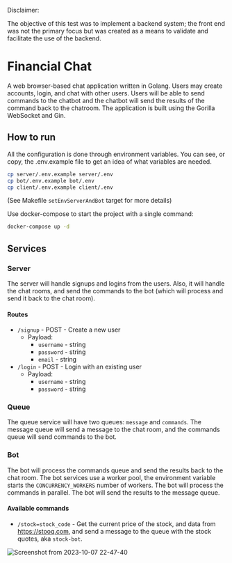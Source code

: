 Disclaimer:

The objective of this test was to implement a backend system; the front end was not the primary focus but was created as a means to validate and facilitate the use of the backend.

# Financial Chat

A web browser-based chat application written in Golang. Users may create accounts, login, and chat with other users. Users will be able to send commands to the chatbot and the chatbot will send the results of the command back to the chatroom. The application is built using the Gorilla WebSocket and Gin.

## How to run

All the configuration is done through environment variables. You can see, or copy, the .env.example file to get an idea of what variables are needed.

```bash
cp server/.env.example server/.env
cp bot/.env.example bot/.env
cp client/.env.example client/.env
```

(See Makefile `setEnvServerAndBot` target for more details)

Use docker-compose to start the project with a single command:

```bash
docker-compose up -d
```

## Services

### Server

The server will handle signups and logins from the users. Also, it will handle the chat rooms, and send the commands to the bot (which will process and send it back to the chat room).

#### Routes

- `/signup` - POST - Create a new user
  - Payload:
    - `username` - string
    - `password` - string
    - `email` - string
- `/login` - POST - Login with an existing user
  - Payload:
    - `username` - string
    - `password` - string

### Queue

The queue service will have two queues: `message` and `commands`. The message queue will send a message to the chat room, and the commands queue will send commands to the bot.

### Bot

The bot will process the commands queue and send the results back to the chat room. The bot services use a worker pool, the environment variable starts the `CONCURRENCY_WORKERS` number of workers. The bot will process the commands in parallel. The bot will send the results to the message queue.

#### Available commands

- `/stock=stock_code` - Get the current price of the stock, and data from https://stooq.com, and send a message to the queue with the stock quotes, aka `stock-bot`.

![Screenshot from 2023-10-07 22-47-40](https://github.com/Twsouza/financial-chat/assets/8239709/ed1326fe-cdc4-4c35-af07-ecc6e33aa651)
